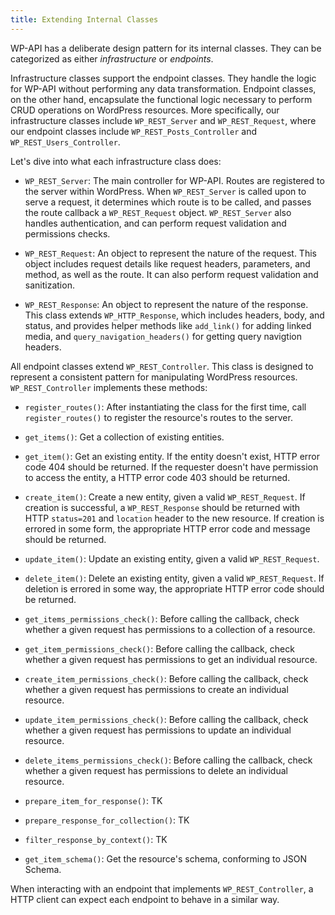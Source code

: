 ```yaml
---
title: Extending Internal Classes
---
```


WP-API has a deliberate design pattern for its internal classes. They can be
categorized as either _infrastructure_ or _endpoints_.

Infrastructure classes support the endpoint classes. They handle the logic for
WP-API without performing any data transformation. Endpoint classes, on the
other hand, encapsulate the functional logic necessary to perform CRUD
operations on WordPress resources. More specifically, our infrastructure
classes include `WP_REST_Server` and `WP_REST_Request`, where our endpoint
classes include `WP_REST_Posts_Controller` and `WP_REST_Users_Controller`.

Let's dive into what each infrastructure class does:

* `WP_REST_Server`: The main controller for WP-API. Routes are registered to
  the server within WordPress. When `WP_REST_Server` is called upon to serve
  a request, it determines which route is to be called, and passes the route
  callback a `WP_REST_Request` object. `WP_REST_Server` also handles
  authentication, and can perform request validation and permissions checks.

* `WP_REST_Request`: An object to represent the nature of the request. This
  object includes request details like request headers, parameters, and
  method, as well as the route. It can also perform request validation and
  sanitization.

* `WP_REST_Response`: An object to represent the nature of the response. This
  class extends `WP_HTTP_Response`, which includes headers, body, and status,
  and provides helper methods like `add_link()` for adding linked media, and
  `query_navigation_headers()` for getting query navigtion headers.

All endpoint classes extend `WP_REST_Controller`. This class is designed to
represent a consistent pattern for manipulating WordPress resources.
`WP_REST_Controller` implements these methods:

* `register_routes()`: After instantiating the class for the first time, call
  `register_routes()` to register the resource's routes to the server.

* `get_items()`: Get a collection of existing entities.

* `get_item()`: Get an existing entity. If the entity doesn't exist, HTTP
  error code 404 should be returned. If the requester doesn't have permission
  to access the entity, a HTTP error code 403 should be returned.

* `create_item()`: Create a new entity, given a valid `WP_REST_Request`. If
  creation is successful, a `WP_REST_Response` should be returned with HTTP
  `status=201` and `location` header to the new resource. If creation is
  errored in some form, the appropriate HTTP error code and message should be
  returned.

* `update_item()`: Update an existing entity, given a valid `WP_REST_Request`.

* `delete_item()`: Delete an existing entity, given a valid `WP_REST_Request`.
  If deletion is errored in some way, the appropriate HTTP error code should
  be returned.

* `get_items_permissions_check()`: Before calling the callback, check whether
  a given request has permissions to a collection of a resource.

* `get_item_permissions_check()`: Before calling the callback, check whether a
  given request has permissions to get an individual resource.

* `create_item_permissions_check()`: Before calling the callback, check
  whether a given request has permissions to create an individual resource.

* `update_item_permissions_check()`: Before calling the callback, check
  whether a given request has permissions to update an individual resource.

* `delete_items_permissions_check()`: Before calling the callback, check
  whether a given request has permissions to delete an individual resource.

* `prepare_item_for_response()`: TK

* `prepare_response_for_collection()`: TK

* `filter_response_by_context()`: TK

* `get_item_schema()`: Get the resource's schema, conforming to JSON Schema.

When interacting with an endpoint that implements `WP_REST_Controller`, a HTTP
client can expect each endpoint to behave in a similar way.

